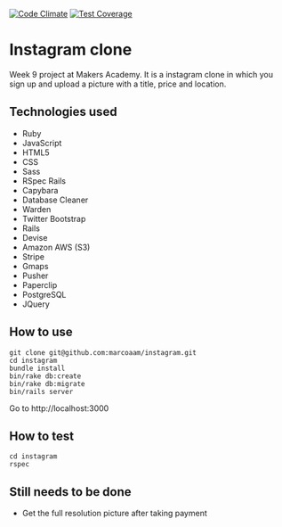 [![Code Climate](https://codeclimate.com/github/marcoaam/instagram/badges/gpa.svg)](https://codeclimate.com/github/marcoaam/instagram) [![Test Coverage](https://codeclimate.com/github/marcoaam/instagram/badges/coverage.svg)](https://codeclimate.com/github/marcoaam/instagram)

Instagram clone
===============

Week 9 project at Makers Academy. It is a instagram clone in which you sign up and upload a picture with a title, price and location.

Technologies used
-----------------

- Ruby
- JavaScript
- HTML5
- CSS
- Sass
- RSpec Rails
- Capybara
- Database Cleaner
- Warden
- Twitter Bootstrap
- Rails
- Devise
- Amazon AWS (S3)
- Stripe
- Gmaps
- Pusher
- Paperclip
- PostgreSQL
- JQuery


How to use
------------

	git clone git@github.com:marcoaam/instagram.git
	cd instagram
	bundle install
	bin/rake db:create
	bin/rake db:migrate
	bin/rails server

Go to http://localhost:3000


How to test
-----------

	cd instagram
	rspec


Still needs to be done
----------------------

- Get the full resolution picture after taking payment
